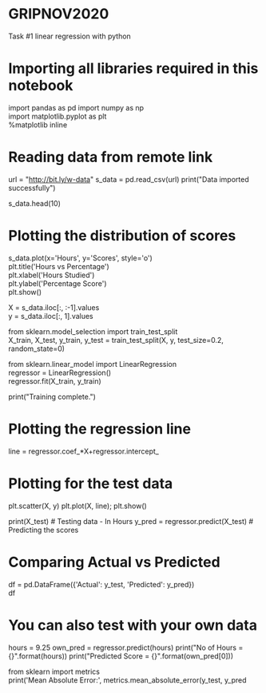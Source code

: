 # GRIPNOV2020
Task #1 linear regression with python
# Importing all libraries required in this notebook
import pandas as pd
import numpy as np  
import matplotlib.pyplot as plt  
%matplotlib inline

# Reading data from remote link
url = "http://bit.ly/w-data"
s_data = pd.read_csv(url)
print("Data imported successfully")

s_data.head(10)

# Plotting the distribution of scores
s_data.plot(x='Hours', y='Scores', style='o')  
plt.title('Hours vs Percentage')  
plt.xlabel('Hours Studied')  
plt.ylabel('Percentage Score')  
plt.show()

X = s_data.iloc[:, :-1].values  
y = s_data.iloc[:, 1].values  

from sklearn.model_selection import train_test_split  
X_train, X_test, y_train, y_test = train_test_split(X, y, 
                            test_size=0.2, random_state=0) 

from sklearn.linear_model import LinearRegression  
regressor = LinearRegression()  
regressor.fit(X_train, y_train) 

print("Training complete.")

# Plotting the regression line
line = regressor.coef_*X+regressor.intercept_

# Plotting for the test data
plt.scatter(X, y)
plt.plot(X, line);
plt.show()

print(X_test) # Testing data - In Hours
y_pred = regressor.predict(X_test) # Predicting the scores

# Comparing Actual vs Predicted
df = pd.DataFrame({'Actual': y_test, 'Predicted': y_pred})  
df 

# You can also test with your own data
hours = 9.25
own_pred = regressor.predict(hours)
print("No of Hours = {}".format(hours))
print("Predicted Score = {}".format(own_pred[0]))

from sklearn import metrics  
print('Mean Absolute Error:', 
      metrics.mean_absolute_error(y_test, y_pred
